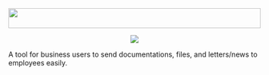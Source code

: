 <img src="https://github.com/Lin8x/artem-mail/blob/master/topbar.jpg" width="100%" height="40">

<p align="center">
<img src="https://github.com/Lin8x/artem-mail/blob/master/artemlogo.JPG">
</p>

A tool for business users to send documentations, files, and letters/news to employees easily.
